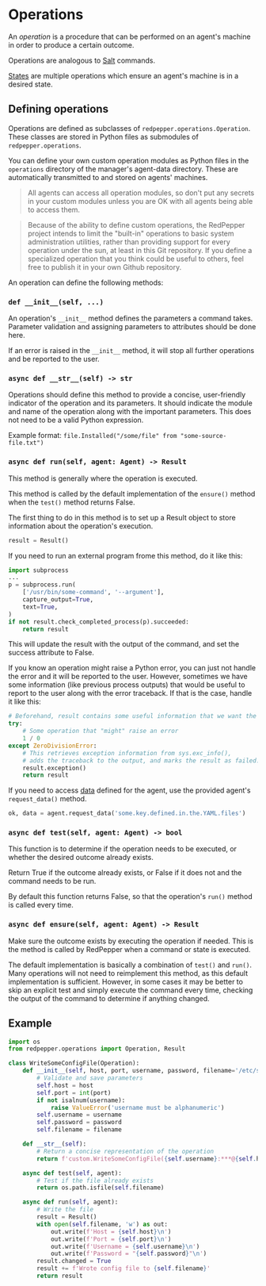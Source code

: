 # Operations

An _operation_ is a procedure that can be performed on an agent's machine in order to produce a certain outcome.

Operations are analogous to [Salt](https://github.com/saltstack/salt) commands.

[States](states.md) are multiple operations which ensure an agent's machine is in a desired state.

## Defining operations

Operations are defined as subclasses of `redpepper.operations.Operation`.
These classes are stored in Python files as submodules of `redpepper.operations`.

You can define your own custom operation modules as Python files in the `operations` directory of the manager's agent-data directory.
These are automatically transmitted to and stored on agents' machines.

> All agents can access all operation modules, so don't put any secrets in your custom modules unless you are OK with all agents being able to access them.

> Because of the ability to define custom operations,
> the RedPepper project intends to limit the "built-in" operations
> to basic system administration utilities,
> rather than providing support for every operation under the sun,
> at least in this Git repository.
> If you define a specialized operation that you think could be useful to others,
> feel free to publish it in your own Github repository.

An operation can define the following methods:

### `def __init__(self, ...)`

An operation's `__init__` method defines the parameters a command takes.
Parameter validation and assigning parameters to attributes should be done here.

If an error is raised in the `__init__` method, it will stop all further operations and be reported to the user.

### `async def __str__(self) -> str`

Operations should define this method to provide
a concise, user-friendly indicator of the operation and its parameters.
It should indicate the module and name of the operation
along with the important parameters.
This does not need to be a valid Python expression.

Example format: `file.Installed("/some/file" from "some-source-file.txt")`

### `async def run(self, agent: Agent) -> Result`

This method is generally where the operation is executed.

This method is called by the default implementation of the `ensure()` method
when the `test()` method returns False.

The first thing to do in this method is to set up a Result object to store information about the operation's execution.

```python
result = Result()
```

If you need to run an external program frome this method,
do it like this:

```python
import subprocess
...
p = subprocess.run(
    ['/usr/bin/some-command', '--argument'],
    capture_output=True,
    text=True,
)
if not result.check_completed_process(p).succeeded:
    return result
```

This will update the result with the output of the command,
and set the success attribute to False.

If you know an operation might raise a Python error,
you can just not handle the error and it will be reported to the user.
However, sometimes we have some information (like previous process outputs)
that would be useful to report to the user along with the error traceback.
If that is the case, handle it like this:

```python
# Beforehand, result contains some useful information that we want the user to see whether or not the error occurrs.
try:
    # Some operation that "might" raise an error
    1 / 0
except ZeroDivisionError:
    # This retrieves exception information from sys.exc_info(),
    # adds the traceback to the output, and marks the result as failed.
    result.exception()
    return result
```

If you need to access [data](data.md) defined for the agent,
use the provided agent's `request_data()` method.

```python
ok, data = agent.request_data('some.key.defined.in.the.YAML.files')
```

### `async def test(self, agent: Agent) -> bool`

This function is to determine if the operation needs to be executed,
or whether the desired outcome already exists.

Return True if the outcome already exists, or False if it does not and the command needs to be run.

By default this function returns False,
so that the operation's `run()` method is called every time.

### `async def ensure(self, agent: Agent) -> Result`

Make sure the outcome exists by executing the operation if needed.
This is the method is called by RedPepper when a command or state is executed.

The default implementation is basically a combination of `test()` and `run()`.
Many operations will not need to reimplement this method,
as this default implementation is sufficient.
However, in some cases it may be better to skip an explicit test and simply execute the command every time, checking the output of the command to determine if anything changed.

## Example

```python
import os
from redpepper.operations import Operation, Result

class WriteSomeConfigFile(Operation):
    def __init__(self, host, port, username, password, filename='/etc/some/file.conf'):
        # Validate and save parameters
        self.host = host
        self.port = int(port)
        if not isalnum(username):
            raise ValueError('username must be alphanumeric')
        self.username = username
        self.password = password
        self.filename = filename

    def __str__(self):
        # Return a concise representation of the operation
        return f'custom.WriteSomeConfigFile({self.username}:***@{self.host}:{self.port} to file {self.filename})'

    async def test(self, agent):
        # Test if the file already exists
        return os.path.isfile(self.filename)

    async def run(self, agent):
        # Write the file
        result = Result()
        with open(self.filename, 'w') as out:
            out.write(f'Host = {self.host}\n')
            out.write(f'Port = {self.port}\n')
            out.write(f'Username = {self.username}\n')
            out.write(f'Password = "{self.password}"\n')
        result.changed = True
        result += f'Wrote config file to {self.filename}'
        return result
```

